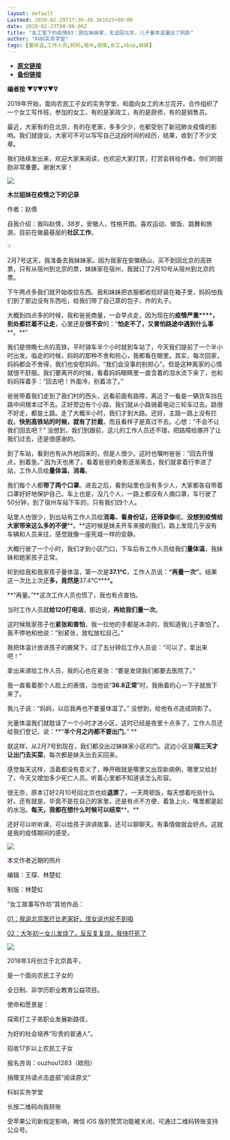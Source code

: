 ```yaml
---
layout: default
Lastmod: 2020-02-29T17:36:49.361625+00:00
date: 2020-02-23T00:00:00Z
title: "女工笔下的疫情03：困在妹妹家，无法回北京，儿子量体温量出了阴影"
author: "科蚪实务学堂"
tags: [量体温,工作人员,妈妈,宿州,疫情,女工,nbsp,妹妹]
---
```


* [**原文链接**](https://mp.weixin.qq.com/s/Bb6rCsb6x-Gzc6-n08zIIA)
* [**备份链接**](http://archive.ph/F6x9M)


  

  

**编者按** **▼∇▼∇▼∇**

  

2019年开始，面向农民工子女的实务学堂，和面向女工的木兰花开，合作组织了一个女工写作班，参加的女工，有的是家政工，有的是厨师，有的是销售员。

  

最近，大家有的在北京，有的在老家，多多少少，也都受到了新冠肺炎疫情的影响。我们就提议，大家可不可以写写自己这段时间的经历，结果，收到了不少文章。

  

我们陆续发出来，欢迎大家来阅读，也欢迎大家打赏，打赏会转给作者。你们的鼓励非常重要。谢谢大家！

  

  

![](/images/post/d1303431be777d24f53dfa67a2c170a0.jpg)

  

  

**木兰姐妹在疫情之下的记录**

  

  

  

作者：赵倩

  

自我介绍：我叫赵倩，38岁，安徽人，性格开朗。喜欢运动、做饭、跳舞和旅游。目前在做最基层的**社区工作**。

  

  

☟

  

2月7号这天，我准备去我妹妹家。因为我家在安徽砀山，买不到回北京的高铁票，只有从宿州到北京的票，妹妹家在宿州，我就订了2月10号从宿州到北京的票。

  

下午两点多我们就开始收拾东西。我和妹妹把衣服都收拾好装在箱子里，妈妈怕我们到了那边没有东西吃，给我们带了自己蒸的包子、炸的丸子。

  

大概到四点多的时候，我和爸爸商量，一会早点走，因为现在的**疫情严重****，到处都拦着不让走**，心里还是**很不安**的：“**怕走不了，又害怕路途中遇到什么事****。**”

  

我们是傍晚七点的高铁，平时骑车半个小时就到车站了，今天我们提前了一个半小时出发。临走的时候，妈妈的那种不舍和担心，我都看在眼里。其实，每次回家，妈妈都会不舍得，我们也安慰妈妈，“我们会没事的别担心”。但是这种离家的心情就很不舒服。我们要离开的时候，看着妈妈眼睛里一直含着的泪水流下来了，也和妈妈挥着手：“回去吧！外面冷，别着凉了。”

  

爸爸带着我们走到了我们村的西头，远看前面有路障，离近了一看是一辆货车挡在路中间根本过不去。正好旁边有个小路，我们就从小路骑着电动三轮车过去。路很不好走，都是土路。走了大概半小时，我们才到大路。还好，主路一路上没有拦截。**快到高铁站的时候，就有了拦截**，而且看样子是真过不去。心想：“不会不让我们回去吧？” 没想到，我们到跟前，这儿的工作人员还不错，把路障给挪开了让我们过去，还是很感谢的。

  

到了车站，看到也有从外地回来的，但是人很少。这时也嘱咐爸爸：“回去开慢点，别着急。” 因为天也黑了。看着爸爸的身影逐渐离去，我们就拿着行李进了站，工作人员给**量体温、消毒**。

  

我们每个人都**带了两个口罩**。进去之后，看到站里也没有多少人，大家都各自带着口罩好好地保护自己。车上也是，没几个人，一路上都没有人摘口罩，车行驶了50分钟，到了宿州车站下车的，只有我们四个人。

  

站里人也很少，到出站有工作人员给**消毒、看身份证，**还得**录像**呢。**没想到疫情给大家带来这么多的不便****。**这时候是妹夫开车来接的我们，路上发现几乎没有车辆和人员来往，感觉就像一座死城一样的安静。

  

大概行驶了一个小时，我们才到小区门口，下车后有工作人员给我们**量体温**，我妹妹和她家孩子正常。

  

轮到给我和我家孩子量体温，第一次是**37.1℃**，工作人员说：**“再量一次”**。结果这一次比上次还**多，竟然是**37.4℃******。**

**“再量。”**这次工作人员也慌了，我也有点害怕。

  

当时工作人员就**给120打电话**，那边说，**再给我们量一次**。

  

这时候我家孩子也**紧张和害怕**，我一拉他的手都是冰凉的，我知道我儿子害怕了。我不停地和他说：“别紧张，放松放松自己。”

  

我把体温计放进孩子的腋窝下。过了五分钟后工作人员说：“可以了，拿出来吧！” 

  

拿出来递给工作人员，我的心也在紧张：“要是发烧我们都要去医院了。” 

  

我一直看着那个人脸上的表情，当他说“**36.8正常**”时，我揪着的心一下子就放下来了。

  

我儿子说：“妈妈，以后我再也不要量体温了。” 没想到，给他有点造成阴影了。

  

光量体温我们就耽误了一个小时才进小区，这时已经是夜里十点多了，工作人员还给我们登记，说：**“****半个月之内都不要出门****。” **

  

就这样，从2月7号到现在，我们都没出过妹妹家小区的门。这边小区是**隔三天才让出门去买菜**，每次都是妹夫出去买回来。

  

感觉每天这样，活着都没有意义了，睁开眼就是哪里又出现新病例，哪里又给封了，今天又增加多少死亡人员。听着心里都不知道该怎么形容。

  

很无奈，原本订好2月10号回北京也给**退票**了。一天两顿饭，每天想着吃些什么好。还有就是，毕竟不是在自己的家里，还是有点不方便，着急上火，嘴里都是起的水泡。**每天，我都在想什么时候可以结束****。**

  

还好可以听听课，可以给孩子讲讲故事，还可以聊聊天。有事情做就会好点。这就是我的疫情期间的感受。

  

  

![](/images/post/cd4419bbbcbfba1dc707675fe0b701ed.jpg)

本文作者近期的照片  

  

编辑：王琛、林楚虹

制版：林楚虹

  

  

“女工故事写作坊”其他作品：

[01：我说北京医疗比老家好，侄女说也轮不到咱](http://mp.weixin.qq.com/s?__biz=MzAxNDUyMzcwMQ==&mid=2651385735&idx=1&sn=064482a9f33abf2bb864010530e17a85&chksm=806e43ddb719cacb9b6100535e4617e2da9a090714b9071ab14cabb92da3caa0301cf755cda9&scene=21#wechat_redirect)

[02：大年初一女儿发烧了，反反复复烧，我快吓死了](http://mp.weixin.qq.com/s?__biz=MzAxNDUyMzcwMQ==&mid=2651385744&idx=1&sn=34ad0854784947dc083fdad418db3753&chksm=806e43cab719cadc4a8ef714c1b86b92cc13733c9d9c52b610eb32301076a9ea8e308216a0d2&scene=21#wechat_redirect)

  

  

  

![](/images/post/89bd79892f959f0f6d48d47f82cf1b80.jpg)

2018年3月创立于北京昌平，

是一个面向农民工子女的

全日制、非学历职业教育公益项目。

使命和愿景是：

探索打工子弟职业发展新路径，

为好的社会培养“珍贵的普通人”。

招收17岁以上农民工子女

报名咨询：ouzhou1283（欧阳）

捐赠支持请点击底部“阅读原文”

  

科蚪实务学堂

长按二维码向我转账

受苹果公司新规定影响，微信 iOS 版的赞赏功能被关闭，可通过二维码转账支持公众号。

